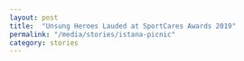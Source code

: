 ```yaml
---
layout: post
title:  "Unsung Heroes Lauded at SportCares Awards 2019"
permalink: "/media/stories/istana-picnic"
category: stories
---
```


